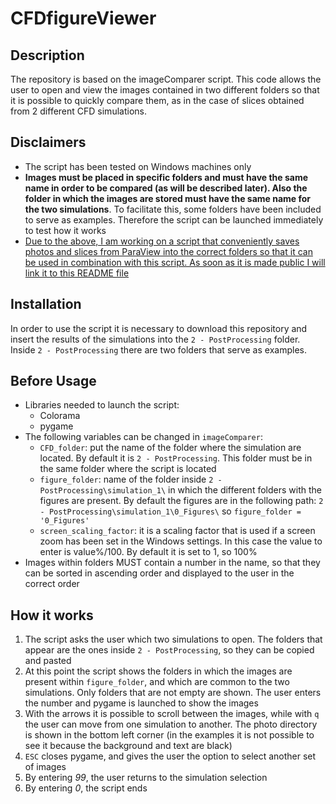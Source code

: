 # CFDfigureViewer

## Description
The repository is based on the imageComparer script. This code allows the user to open and view the images contained in two different folders so that it is possible to quickly compare them, as in the case of slices obtained from 2 different CFD simulations.

## Disclaimers
+ The script has been tested on Windows machines only
+ **Images must be placed in specific folders and must have the same name in order to be compared (as will be described later). Also the folder in which the images are stored must have the same name for the two simulations**. To facilitate this, some folders have been included to serve as examples. Therefore the script can be launched immediately to test how it works
+ <ins>Due to the above, I am working on a script that conveniently saves photos and slices from ParaView into the correct folders so that it can be used in combination with this script. As soon as it is made public I will link it to this README file</ins>

## Installation
In order to use the script it is necessary to download this repository and insert the results of the simulations into the `2 - PostProcessing` folder.
Inside `2 - PostProcessing` there are two folders that serve as examples.

## Before Usage
+ Libraries needed to launch the script:
    - Colorama
    - pygame
+ The following variables can be changed in `imageComparer`:
    - `CFD_folder`: put the name of the folder where the simulation are located. By default it is `2 - PostProcessing`. This folder must be in the same folder where the script is located
    - `figure_folder`: name of the folder inside `2 - PostProcessing\simulation_1\` in which the different folders with the figures are present. By default the figures are in the following path: `2 - PostProcessing\simulation_1\0_Figures\` so `figure_folder = '0_Figures'`
    - `screen_scaling_factor`: it is a scaling factor that is used if a screen zoom has been set in the Windows settings. In this case the value to enter is value%/100. By default it is set to 1, so 100%
+ Images within folders MUST contain a number in the name, so that they can be sorted in ascending order and displayed to the user in the correct order

## How it works
1. The script asks the user which two simulations to open. The folders that appear are the ones inside `2 - PostProcessing`, so they can be copied and pasted
2. At this point the script shows the folders in which the images are present within `figure_folder`, and which are common to the two simulations. Only folders that are not empty are shown. The user enters the number and pygame is launched to show the images
3. With the arrows it is possible to scroll between the images, while with `q` the user can move from one simulation to another. The photo directory is shown in the bottom left corner (in the examples it is not possible to see it because the background and text are black)
4. `ESC` closes pygame, and gives the user the option to select another set of images
5. By entering *99*, the user returns to the simulation selection
5. By entering *0*, the script ends